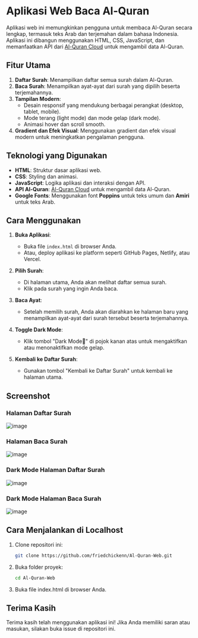 # Aplikasi Web Baca Al-Quran

Aplikasi web ini memungkinkan pengguna untuk membaca Al-Quran secara lengkap, termasuk teks Arab dan terjemahan dalam bahasa Indonesia. Aplikasi ini dibangun menggunakan HTML, CSS, JavaScript, dan memanfaatkan API dari [Al-Quran Cloud](https://alquran.cloud/api) untuk mengambil data Al-Quran.

## Fitur Utama

1. **Daftar Surah**: Menampilkan daftar semua surah dalam Al-Quran.
2. **Baca Surah**: Menampilkan ayat-ayat dari surah yang dipilih beserta terjemahannya.
3. **Tampilan Modern**:
   - Desain responsif yang mendukung berbagai perangkat (desktop, tablet, mobile).
   - Mode terang (light mode) dan mode gelap (dark mode).
   - Animasi hover dan scroll smooth.
4. **Gradient dan Efek Visual**: Menggunakan gradient dan efek visual modern untuk meningkatkan pengalaman pengguna.

## Teknologi yang Digunakan

- **HTML**: Struktur dasar aplikasi web.
- **CSS**: Styling dan animasi.
- **JavaScript**: Logika aplikasi dan interaksi dengan API.
- **API Al-Quran**: [Al-Quran Cloud](https://alquran.cloud/api) untuk mengambil data Al-Quran.
- **Google Fonts**: Menggunakan font **Poppins** untuk teks umum dan **Amiri** untuk teks Arab.

## Cara Menggunakan

1. **Buka Aplikasi**:
   - Buka file `index.html` di browser Anda.
   - Atau, deploy aplikasi ke platform seperti GitHub Pages, Netlify, atau Vercel.

2. **Pilih Surah**:
   - Di halaman utama, Anda akan melihat daftar semua surah.
   - Klik pada surah yang ingin Anda baca.

3. **Baca Ayat**:
   - Setelah memilih surah, Anda akan diarahkan ke halaman baru yang menampilkan ayat-ayat dari surah tersebut beserta terjemahannya.

4. **Toggle Dark Mode**:
   - Klik tombol "Dark Mode🌙" di pojok kanan atas untuk mengaktifkan atau menonaktifkan mode gelap.

5. **Kembali ke Daftar Surah**:
   - Gunakan tombol "Kembali ke Daftar Surah" untuk kembali ke halaman utama.

## Screenshot

### Halaman Daftar Surah
![image](https://github.com/user-attachments/assets/ebdc36c9-f64a-47b5-91ee-47b989d1dd71)


### Halaman Baca Surah
![image](https://github.com/user-attachments/assets/9868215e-b453-4b6c-99a1-342e5270164a)


### Dark Mode Halaman Daftar Surah
![image](https://github.com/user-attachments/assets/36f35f22-2c10-41b0-9e8a-88457275113b)

### Dark Mode Halaman Baca Surah
![image](https://github.com/user-attachments/assets/01b38eae-c96f-4491-b454-fd708d9d76ce)


## Cara Menjalankan di Localhost

1. Clone repositori ini:
   ```bash
   git clone https://github.com/friedchickenn/Al-Quran-Web.git
2. Buka folder proyek:
   ```bash
   cd Al-Quran-Web
3. Buka file index.html di browser Anda.

## Terima Kasih
Terima kasih telah menggunakan aplikasi ini! Jika Anda memiliki saran atau masukan, silakan buka issue di repositori ini.

